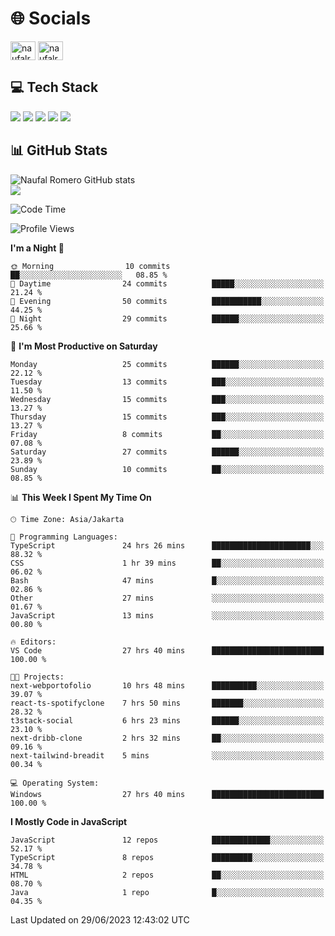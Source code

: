 <h1 align="">🌐 Socials</h1>
<p align="left">
<a href="https://linkedin.com/in/naufal-romero-putra-pratama-9ab816177/" target="blank"><img align="center" src="https://raw.githubusercontent.com/rahuldkjain/github-profile-readme-generator/master/src/images/icons/Social/linked-in-alt.svg" alt="naufalromero" height="30" width="40" /></a>
<a href="https://instagram.com/naufalromero" target="blank"><img align="center" src="https://raw.githubusercontent.com/rahuldkjain/github-profile-readme-generator/master/src/images/icons/Social/instagram.svg" alt="naufalromero" height="30" width="40" /></a>
</p>


<h2 align="">💻 Tech Stack</h2>
<div align="">
 <img src="https://img.shields.io/badge/typescript-%23007ACC.svg?style=for-the-badge&logo=typescript&logoColor=white"/>
 <img src="https://img.shields.io/badge/javascript-%23323330.svg?style=for-the-badge&logo=javascript&logoColor=%23F7DF1E"/>
 <img src="https://img.shields.io/badge/react-%2320232a.svg?style=for-the-badge&logo=react&logoColor=%2361DAFB"/>
 <img src="https://img.shields.io/badge/tailwindcss-%2338B2AC.svg?style=for-the-badge&logo=tailwind-css&logoColor=white"/>
 <img src="https://img.shields.io/badge/java-%23ED8B00.svg?style=for-the-badge&logo=openjdk&logoColor=white"/>
</div>


<h2 align="">📊 GitHub Stats</h2>

![Naufal Romero GitHub stats](https://github-readme-stats-xi-nine-74.vercel.app/api?username=romves&show_icons=true&theme=tokyonight&include_all_commits=true&count_private=true)<br/>
![](https://github-readme-stats-xi-nine-74.vercel.app/api/top-langs/?username=romves&theme=tokyonight&hide_border=false&include_all_commits=true&count_private=true&layout=compact)

<!--START_SECTION:waka-->
![Code Time](http://img.shields.io/badge/Code%20Time-106%20hrs%2045%20mins-blue)

![Profile Views](http://img.shields.io/badge/Profile%20Views-13-blue)

**I'm a Night 🦉** 

```text
🌞 Morning                10 commits          ██░░░░░░░░░░░░░░░░░░░░░░░   08.85 % 
🌆 Daytime                24 commits          █████░░░░░░░░░░░░░░░░░░░░   21.24 % 
🌃 Evening                50 commits          ███████████░░░░░░░░░░░░░░   44.25 % 
🌙 Night                  29 commits          ██████░░░░░░░░░░░░░░░░░░░   25.66 % 
```
📅 **I'm Most Productive on Saturday** 

```text
Monday                   25 commits          ██████░░░░░░░░░░░░░░░░░░░   22.12 % 
Tuesday                  13 commits          ███░░░░░░░░░░░░░░░░░░░░░░   11.50 % 
Wednesday                15 commits          ███░░░░░░░░░░░░░░░░░░░░░░   13.27 % 
Thursday                 15 commits          ███░░░░░░░░░░░░░░░░░░░░░░   13.27 % 
Friday                   8 commits           ██░░░░░░░░░░░░░░░░░░░░░░░   07.08 % 
Saturday                 27 commits          ██████░░░░░░░░░░░░░░░░░░░   23.89 % 
Sunday                   10 commits          ██░░░░░░░░░░░░░░░░░░░░░░░   08.85 % 
```


📊 **This Week I Spent My Time On** 

```text
🕑︎ Time Zone: Asia/Jakarta

💬 Programming Languages: 
TypeScript               24 hrs 26 mins      ██████████████████████░░░   88.32 % 
CSS                      1 hr 39 mins        ██░░░░░░░░░░░░░░░░░░░░░░░   06.02 % 
Bash                     47 mins             █░░░░░░░░░░░░░░░░░░░░░░░░   02.86 % 
Other                    27 mins             ░░░░░░░░░░░░░░░░░░░░░░░░░   01.67 % 
JavaScript               13 mins             ░░░░░░░░░░░░░░░░░░░░░░░░░   00.80 % 

🔥 Editors: 
VS Code                  27 hrs 40 mins      █████████████████████████   100.00 % 

🐱‍💻 Projects: 
next-webportofolio       10 hrs 48 mins      ██████████░░░░░░░░░░░░░░░   39.07 % 
react-ts-spotifyclone    7 hrs 50 mins       ███████░░░░░░░░░░░░░░░░░░   28.32 % 
t3stack-social           6 hrs 23 mins       ██████░░░░░░░░░░░░░░░░░░░   23.10 % 
next-dribb-clone         2 hrs 32 mins       ██░░░░░░░░░░░░░░░░░░░░░░░   09.16 % 
next-tailwind-breadit    5 mins              ░░░░░░░░░░░░░░░░░░░░░░░░░   00.34 % 

💻 Operating System: 
Windows                  27 hrs 40 mins      █████████████████████████   100.00 % 
```

**I Mostly Code in JavaScript** 

```text
JavaScript               12 repos            █████████████░░░░░░░░░░░░   52.17 % 
TypeScript               8 repos             █████████░░░░░░░░░░░░░░░░   34.78 % 
HTML                     2 repos             ██░░░░░░░░░░░░░░░░░░░░░░░   08.70 % 
Java                     1 repo              █░░░░░░░░░░░░░░░░░░░░░░░░   04.35 % 
```




 Last Updated on 29/06/2023 12:43:02 UTC
<!--END_SECTION:waka-->
